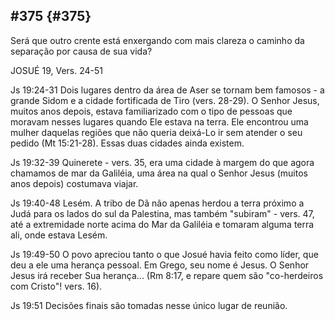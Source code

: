 ## #375 {#375}

Será que outro crente está enxergando com mais clareza o caminho da separação por causa de sua vida?

JOSUÉ 19, Vers. 24-51

Js 19:24-31 Dois lugares dentro da área de Aser se tornam bem famosos - a grande Sidom e a cidade fortificada de Tiro (vers. 28-29). O Senhor Jesus, muitos anos depois, estava familiarizado com o tipo de pessoas que moravam nesses lugares quando Ele estava na terra. Ele encontrou uma mulher daquelas regiões que não queria deixá-Lo ir sem atender o seu pedido (Mt 15:21-28). Essas duas cidades ainda existem.

Js 19:32-39 Quinerete - vers. 35, era uma cidade à margem do que agora chamamos de mar da Galiléia, uma área na qual o Senhor Jesus (muitos anos depois) costumava viajar.

Js 19:40-48 Lesém. A tribo de Dã não apenas herdou a terra próximo a Judá para os lados do sul da Palestina, mas também &quot;subiram&quot; - vers. 47, até a extremidade norte acima do Mar da Galiléia e tomaram alguma terra ali, onde estava Lesém.

Js 19:49-50 O povo apreciou tanto o que Josué havia feito como líder, que deu a ele uma herança pessoal. Em Grego, seu nome é Jesus. O Senhor Jesus irá receber Sua herança... (Rm 8:17, e repare quem são &quot;co-herdeiros com Cristo&quot;! vers. 16).

Js 19:51 Decisões finais são tomadas nesse único lugar de reunião.